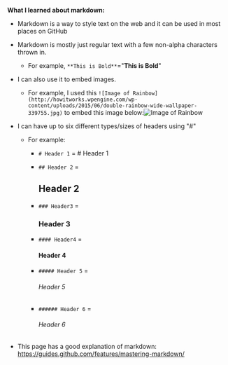 **What I learned about markdown:**
* Markdown is a way to style text on the web and it can be used in most places on GitHub
* Markdown is mostly just regular text with a few non-alpha characters thrown in.
  * For example, ```**This is Bold**```="**This is Bold**"
* I can also use it to embed images.
  * For example, I used this ```![Image of Rainbow](http://howitworks.wpengine.com/wp-content/uploads/2015/06/double-rainbow-wide-wallpaper-339755.jpg)``` to embed this image below:![Image of Rainbow](http://howitworks.wpengine.com/wp-content/uploads/2015/06/double-rainbow-wide-wallpaper-339755.jpg)
* I can have up to six different types/sizes of headers using "#"
  * For example:
    * ```# Header 1``` = 
           # Header 1
           
    * ```## Header 2``` = 
    
       ## Header 2
    * ```### Header3``` = 
       ### Header 3
    * ```#### Header4``` = 
       #### Header 4
    * ```##### Header 5``` = 
       ###### Header 5
    * ```###### Header 6``` = 
       ###### Header 6
  
* This page has a good explanation of markdown: https://guides.github.com/features/mastering-markdown/
